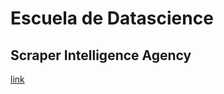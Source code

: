 # Escuela de Datascience

## Scraper Intelligence Agency

[link](https://cristian-rincon.github.io/escuela-datascience/curso_scrapy/4_intelligence_agency/intelligence_agency/intelligence_agency_web/)
